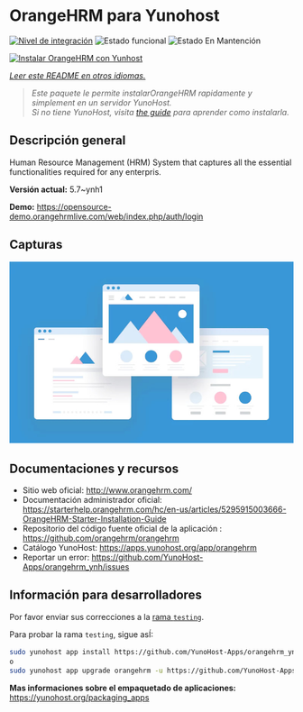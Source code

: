 <!--
Este archivo README esta generado automaticamente<https://github.com/YunoHost/apps/tree/master/tools/readme_generator>
No se debe editar a mano.
-->

# OrangeHRM para Yunohost

[![Nivel de integración](https://apps.yunohost.org/badge/integration/orangehrm)](https://ci-apps.yunohost.org/ci/apps/orangehrm/)
![Estado funcional](https://apps.yunohost.org/badge/state/orangehrm)
![Estado En Mantención](https://apps.yunohost.org/badge/maintained/orangehrm)

[![Instalar OrangeHRM con Yunhost](https://install-app.yunohost.org/install-with-yunohost.svg)](https://install-app.yunohost.org/?app=orangehrm)

*[Leer este README en otros idiomas.](./ALL_README.md)*

> *Este paquete le permite instalarOrangeHRM rapidamente y simplement en un servidor YunoHost.*  
> *Si no tiene YunoHost, visita [the guide](https://yunohost.org/install) para aprender como instalarla.*

## Descripción general

Human Resource Management (HRM) System that captures all the essential functionalities required for any enterpris.


**Versión actual:** 5.7~ynh1

**Demo:** <https://opensource-demo.orangehrmlive.com/web/index.php/auth/login>

## Capturas

![Captura de OrangeHRM](./doc/screenshots/example.jpg)

## Documentaciones y recursos

- Sitio web oficial: <http://www.orangehrm.com/>
- Documentación administrador oficial: <https://starterhelp.orangehrm.com/hc/en-us/articles/5295915003666-OrangeHRM-Starter-Installation-Guide>
- Repositorio del código fuente oficial de la aplicación : <https://github.com/orangehrm/orangehrm>
- Catálogo YunoHost: <https://apps.yunohost.org/app/orangehrm>
- Reportar un error: <https://github.com/YunoHost-Apps/orangehrm_ynh/issues>

## Información para desarrolladores

Por favor enviar sus correcciones a la [rama `testing`](https://github.com/YunoHost-Apps/orangehrm_ynh/tree/testing).

Para probar la rama `testing`, sigue asÍ:

```bash
sudo yunohost app install https://github.com/YunoHost-Apps/orangehrm_ynh/tree/testing --debug
o
sudo yunohost app upgrade orangehrm -u https://github.com/YunoHost-Apps/orangehrm_ynh/tree/testing --debug
```

**Mas informaciones sobre el empaquetado de aplicaciones:** <https://yunohost.org/packaging_apps>
